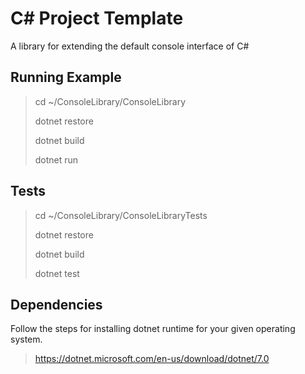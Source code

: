 # C# Project Template

A library for extending the default console interface of C#

## Running Example

> cd ~/ConsoleLibrary/ConsoleLibrary
>
> dotnet restore
>
> dotnet build
>
> dotnet run

## Tests

> cd ~/ConsoleLibrary/ConsoleLibraryTests
>
> dotnet restore
>
> dotnet build
>
> dotnet test

## Dependencies

Follow the steps for installing dotnet runtime for your given operating system.

> <https://dotnet.microsoft.com/en-us/download/dotnet/7.0>
